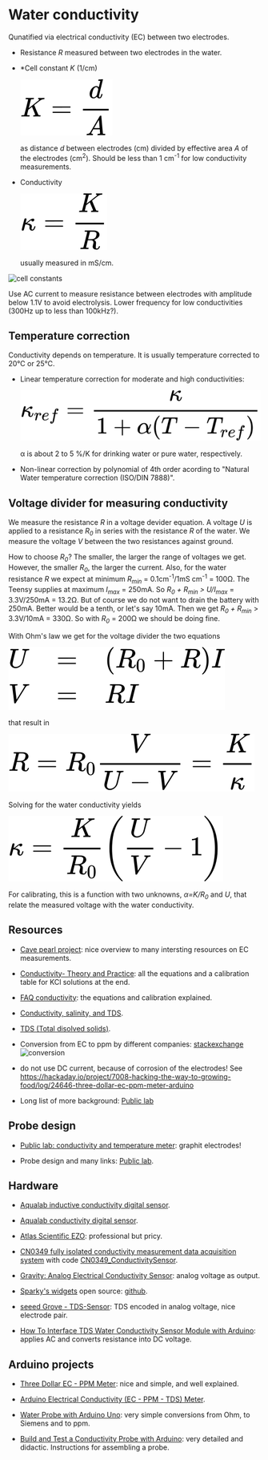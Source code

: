# Water conductivity

Qunatified via electrical conductivity (EC) between two electrodes. 

- Resistance *R* measured between two electrodes in the water.

- *Cell constant *K* (1/cm)

  ![cellconstant](images/cellconstant.svg)

  as distance *d* between electrodes (cm) divided by effective area
  *A* of the electrodes (cm<sup>2</sup>). Should be less than 1
  cm<sup>-1</sup> for low conductivity measurements.

- Conductivity

  ![conductivity](images/conductivity.svg)

  usually measured in mS/cm.

![cell constants](https://andyjconnelly.files.wordpress.com/2017/07/electrical-conductivity-of-common-solutions3.png?w=1140&h=921)

Use AC current to measure resistance between electrodes with amplitude
below 1.1V to avoid electrolysis. Lower frequency for low
conductivities (300Hz up to less than 100kHz?).


## Temperature correction

Conductivity depends on temperature. It is usually temperature
corrected to 20&#8451; or 25&#8451;.

- Linear temperature correction for moderate and high conductivities:

  ![tempcorrection](images/conductivity-tempcorr.svg)
  
  &alpha; is about 2 to 5 %/K for drinking water or pure water, respectively.

- Non-linear correction by polynomial of 4th order acording to
  "Natural Water temperature correction (ISO/DIN 7888)".


## Voltage divider for measuring conductivity

We measure the resistance *R* in a voltage devider equation. A voltage
*U* is applied to a resistance *R<sub>0</sub>* in series with the
resistance *R* of the water. We measure the voltage *V* between the
two resistances against ground.

How to choose *R<sub>0</sub>*? The smaller, the larger the range of
voltages we get. However, the smaller *R<sub>0</sub>*, the larger the
current. Also, for the water resistance *R* we expect at minimum
*R<sub>min</sub>* = 0.1cm<sup>-1</sup>/1mS cm<sup>-1</sup> =
100&#8486;. The Teensy supplies at maximum *I<sub>max</sub>* =
250mA. So *R<sub>0</sub> + R<sub>min</sub> > U/I<sub>max</sub>* =
3.3V/250mA = 13.2&#8486;. But of course we do not want to drain the
battery with 250mA. Better would be a tenth, or let's say 10mA. Then
we get *R<sub>0</sub> + R<sub>min</sub>* > 3.3V/10mA = 330&#8486;. So
with *R<sub>0</sub>* = 200&#8486; we should be doing fine.

With Ohm's law we get for the voltage divider the two equations

![voltagedivider](images/conductivity-voltagedivider.svg)

that result in

![waterresistance](images/conductivity-resistance.svg)

Solving for the water conductivity yields

![conductivity](images/conductivity-conductivity.svg)

For calibrating, this is a function with two unknowns,
*&alpha;=K/R<sub>0</sub>* and *U*, that relate the measured voltage
with the water conductivity.


## Resources

- [Cave pearl
  project](https://thecavepearlproject.org/2017/08/12/measuring-electrical-conductivity-with-an-arduino-part1-overview/):
  nice overview to many intersting resources on EC measurements.

- [Conductivity- Theory and
  Practice](https://pdf4pro.com/fullscreen/conductivity-theory-and-practice-analytical-chemistry-uoc-gr-5b91b7.html):
  all the equations and a calibration table for KCl solutions at the
  end.

- [FAQ
  conductivity](https://www.snowpure.com/docs/FAQ_Conductivity_Thornton.pdf):
  the equations and calibration explained.

- [Conductivity, salinity, and
  TDS](https://www.fondriest.com/environmental-measurements/parameters/water-quality/conductivity-salinity-tds/).

- [TDS (Total disolved
  solids)](https://en.wikipedia.org/wiki/Total_dissolved_solids).

- Conversion from EC to ppm by different companies:
  [stackexchange](https://arduino.stackexchange.com/questions/49895/how-to-measure-electrical-conductivity-using-arduino)
  ![conversion](https://i.stack.imgur.com/VpcM3.png)
  
- do not use DC current, because of corrosion of the electrodes! See
  https://hackaday.io/project/7008-hacking-the-way-to-growing-food/log/24646-three-dollar-ec-ppm-meter-arduino

- Long list of more background: [Public
  lab](https://publiclab.org/wiki/conductivity_sensing?raw=true)


## Probe design

- [Public lab: conductivity and temperature
  meter](https://publiclab.org/notes/bhickman/05-09-2016/conductivity-and-temperature-meter):
  graphit electrodes!

- Probe design and many links: [Public
  lab](https://publiclab.org/wiki/conductivity_sensing?raw=true).


## Hardware

- [Aqualab inductive conductivity digital
  sensor](https://en.aqualabo.fr/ctzn-digital-sensor-bare-wires-7-m-cable-plastic-connection-immersio-b3996.html).

- [Aqualab conductivity digital
  sensor](https://en.aqualabo.fr/-b49802.html).

- [Atlas Scientific
  EZO](https://atlas-scientific.com/embedded-solutions/ezo-conductivity-circuit/):
  professional but pricy.

- [CN0349 fully isolated conductivity measurement data acquisition
  system](https://www.analog.com/en/design-center/reference-designs/circuits-from-the-lab/cn0349.htm)
  with code
  [CN0349_ConductivitySensor](https://github.com/joshagirgis/CN0349-Arduino-Based-Library).

- [Gravity: Analog Electrical Conductivity
  Sensor](https://www.dfrobot.com/product-1123.html): analog voltage
  as output.

- [Sparky's
  widgets](https://www.sparkyswidgets.com/product/miniec-ec-interface/)
  open source: [github](https://github.com/SparkysWidgets/MinieCHW).

- [seeed Grove -
  TDS-Sensor](https://www.berrybase.de/sensoren-module/feuchtigkeit/seeed-grove-tds-sensor-f-252-r-wasserqualit-228-t-40-gesamt-gel-246-ste-feststoffe-41?sPartner=g_shopping&gclid=Cj0KCQjw0umSBhDrARIsAH7FCofDsb8Z6-ynEMNAZwE0Gre-t0X1yo29wt90GJA0Gb-0whBz4ktg6K8aArFzEALw_wcB#):
  TDS encoded in analog voltage, nice electrode pair.

- [How To Interface TDS Water Conductivity Sensor Module with
  Arduino](https://tutorials.probots.co.in/using-analog-tds-water-conductivity-sensor-water-proof-module-for-arduino/):
  applies AC and converts resistance into DC voltage.


## Arduino projects

- [Three Dollar EC - PPM
  Meter](https://hackaday.io/project/7008-hacking-the-way-to-growing-food/log/24646-three-dollar-ec-ppm-meter-arduino):
  nice and simple, and well explained.

- [Arduino Electrical Conductivity (EC - PPM - TDS)
  Meter](https://create.arduino.cc/projecthub/mircemk/arduino-electrical-conductivity-ec-ppm-tds-meter-c48201).

- [Water Probe with Arduino
  Uno](https://create.arduino.cc/projecthub/EDUcentrum/water-probe-with-arduino-uno-423483):
  very simple conversions from Ohm, to Siemens and to ppm.

- [Build and Test a Conductivity Probe with
  Arduino](https://www.teachengineering.org/activities/view/nyu_probe_activity1):
  very detailed and didactic. Instructions for assembling a probe.
